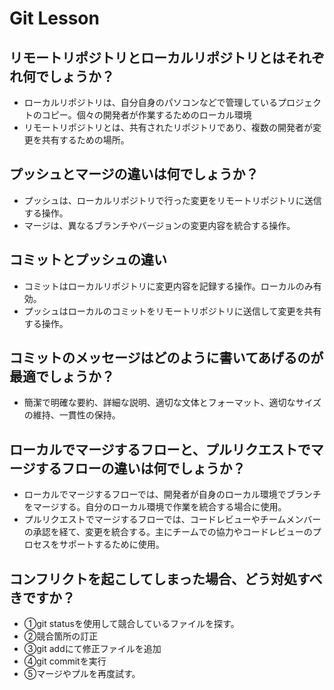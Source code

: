 # Git Lesson

## リモートリポジトリとローカルリポジトリとはそれぞれ何でしょうか？
 - ローカルリポジトリは、自分自身のパソコンなどで管理しているプロジェクトのコピー。個々の開発者が作業するためのローカル環境
 - リモートリポジトリとは、共有されたリポジトリであり、複数の開発者が変更を共有するための場所。


## プッシュとマージの違いは何でしょうか？
 - プッシュは、ローカルリポジトリで行った変更をリモートリポジトリに送信する操作。
 - マージは、異なるブランチやバージョンの変更内容を統合する操作。


## コミットとプッシュの違い
 - コミットはローカルリポジトリに変更内容を記録する操作。ローカルのみ有効。
 - プッシュはローカルのコミットをリモートリポジトリに送信して変更を共有する操作。

## コミットのメッセージはどのように書いてあげるのが最適でしょうか？
 - 簡潔で明確な要約、詳細な説明、適切な文体とフォーマット、適切なサイズの維持、一貫性の保持。


## ローカルでマージするフローと、プルリクエストでマージするフローの違いは何でしょうか？
 - ローカルでマージするフローでは、開発者が自身のローカル環境でブランチをマージする。自分のローカル環境で作業を統合する場合に使用。
 - プルリクエストでマージするフローでは、コードレビューやチームメンバーの承認を経て、変更を統合する。主にチームでの協力やコードレビューのプロセスをサポートするために使用。


## コンフリクトを起こしてしまった場合、どう対処すべきですか？
 - ①git statusを使用して競合しているファイルを探す。
 - ②競合箇所の訂正
 - ③git addにて修正ファイルを追加
 - ④git commitを実行
 - ⑤マージやプルを再度試す。